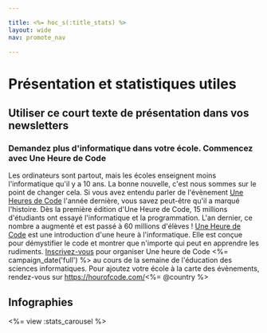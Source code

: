 ```yaml
---

title: <%= hoc_s(:title_stats) %>
layout: wide
nav: promote_nav

---
```



# Présentation et statistiques utiles

## Utiliser ce court texte de présentation dans vos newsletters

### Demandez plus d'informatique dans votre école. Commencez avec Une Heure de Code

Les ordinateurs sont partout, mais les écoles enseignent moins l'informatique qu'il y a 10 ans. La bonne nouvelle, c'est nous sommes sur le point de changer cela. Si vous avez entendu parler de l'évènement [Une Heures de Code](<%= resolve_url('/') %>) l'année dernière, vous savez peut-être qu'il a marqué l'histoire. Dès la première édition d'Une Heure de Code, 15 millions d'étudiants ont essayé l'informatique et la programmation. L'an dernier, ce nombre a augmenté et est passé à 60 millions d'élèves ! [Une Heure de Code](<%= resolve_url('/') %>) est une introduction d'une heure à l'informatique. Elle est conçue pour démystifier le code et montrer que n'importe qui peut en apprendre les rudiments. [Inscrivez-vous](<%= resolve_url('/') %>) pour organiser Une heure de Code <%= campaign_date('full') %> au cours de la semaine de l'éducation des sciences informatiques. Pour ajoutez votre école à la carte des évènements, rendez-vous sur https://hourofcode.com/<%= @country %>

## Infographies

<%= view :stats_carousel %>

